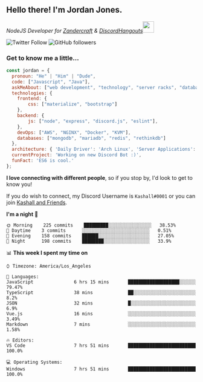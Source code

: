 <h2> Hello there! I'm Jordan Jones.</h2>
<p><em>NodeJS Developer for <a href="https://github.com/Zandercraft">Zandercraft</a> & <a href="https://github.com/DiscordHangouts">DiscordHangouts</a><img src="https://media.giphy.com/media/WUlplcMpOCEmTGBtBW/giphy.gif" width="30"></em></p>

![Twitter Follow](https://img.shields.io/twitter/follow/kashalls?label=Follow)
![GitHub followers](https://img.shields.io/github/followers/kashalls?label=Follow&style=social)

### Get to know me a little...

```javascript
const jordan = {
  pronoun: "He" | "Him" | "Dude",
  code: ["Javascript", "Java"],
  askMeAbout: ["web development", "technology", "server racks", "databases"],
  technologies: {
    frontend: {
        css: ["materialize", "bootstrap"]
    },
    backend: {
        js: ["node", "express", "discord.js", "eslint"],
    },
    devOps: ["AWS", "NGINX", "Docker", "KVM"],
    databases: ["mongodb", "mariadb", "redis", "rethinkdb"]
  },
  architecture: { 'Daily Driver': 'Arch Linux', 'Server Applications': 'Ubuntu Focal' },
  currentProject: 'Working on new Discord Bot :)',
  funFact: 'ES6 is cool.'
};
```

<b>I love connecting with different people</b>, so if you stop by, I'd look to get to know you!

If you do wish to connect, my Discord Username is `Kashall#0001` or you can join <a href="https://discord.gg/Xv7WKN">Kashall and Friends</a>.

<!--START_SECTION:waka-->
**I'm a night 🦉** 

```text
🌞 Morning    225 commits    █████████░░░░░░░░░░░░░░░░   38.53% 
🌆 Daytime    3 commits      ░░░░░░░░░░░░░░░░░░░░░░░░░   0.51% 
🌃 Evening    158 commits    ██████░░░░░░░░░░░░░░░░░░░   27.05% 
🌙 Night      198 commits    ████████░░░░░░░░░░░░░░░░░   33.9%

```


📊 **This week I spent my time on** 

```text
⌚︎ Timezone: America/Los_Angeles

💬 Languages: 
JavaScript               6 hrs 15 mins       ███████████████████░░░░░░   79.47% 
TypeScript               38 mins             ██░░░░░░░░░░░░░░░░░░░░░░░   8.2% 
JSON                     32 mins             █░░░░░░░░░░░░░░░░░░░░░░░░   6.9% 
Vue.js                   16 mins             ░░░░░░░░░░░░░░░░░░░░░░░░░   3.49% 
Markdown                 7 mins              ░░░░░░░░░░░░░░░░░░░░░░░░░   1.58%

🔥 Editors: 
VS Code                  7 hrs 51 mins       █████████████████████████   100.0%

💻 Operating Systems: 
Windows                  7 hrs 51 mins       █████████████████████████   100.0%

```


<!--END_SECTION:waka-->

